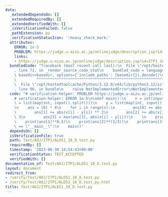 ```yaml
---
data:
  _extendedDependsOn: []
  _extendedRequiredBy: []
  _extendedVerifiedWith: []
  _isVerificationFailed: false
  _pathExtension: py
  _verificationStatusIcon: ':heavy_check_mark:'
  attributes:
    ERROR: 1e-5
    PROBLEM: https://judge.u-aizu.ac.jp/onlinejudge/description.jsp?id=ITP1_10_D&lang=ja
    links:
    - https://judge.u-aizu.ac.jp/onlinejudge/description.jsp?id=ITP1_10_D&lang=ja
  bundledCode: "Traceback (most recent call last):\n  File \"/opt/hostedtoolcache/Python/3.12.0/x64/lib/python3.12/site-packages/onlinejudge_verify/documentation/build.py\"\
    , line 71, in _render_source_code_stat\n    bundled_code = language.bundle(stat.path,\
    \ basedir=basedir, options={'include_paths': [basedir]}).decode()\n          \
    \         ^^^^^^^^^^^^^^^^^^^^^^^^^^^^^^^^^^^^^^^^^^^^^^^^^^^^^^^^^^^^^^^^^^^^^^^^^^^^^^^^^\n\
    \  File \"/opt/hostedtoolcache/Python/3.12.0/x64/lib/python3.12/site-packages/onlinejudge_verify/languages/python.py\"\
    , line 96, in bundle\n    raise NotImplementedError\nNotImplementedError\n"
  code: "# verification-helper: PROBLEM https://judge.u-aizu.ac.jp/onlinejudge/description.jsp?id=ITP1_10_D&lang=ja\n\
    # verification-helper: ERROR 1e-5\n\ndef main():\n    n = int(input())\n    x\
    \ = list(map(int, input().split()))\n    y = list(map(int, input().split()))\n\
    \n    ans = [0] * 4\n    for i in range(n):\n        ans[0] += abs(x[i] - y[i])\n\
    \        ans[1] += abs(x[i] - y[i]) ** 2\n        ans[2] += abs(x[i] - y[i]) **\
    \ 3\n        ans[3] = max(ans[3], abs(x[i] - y[i]))\n    \n    print(ans[0])\n\
    \    print(ans[1]**0.5)\n    print(ans[2]**(1/3))\n    print(ans[3])\n\n\nif __name__\
    \ == \"__main__\":\n    main()"
  dependsOn: []
  isVerificationFile: true
  path: Test/AOJ/ITP1/ALDS1_10_D.test.py
  requiredBy: []
  timestamp: '2023-06-30 14:54:43+09:00'
  verificationStatus: TEST_ACCEPTED
  verifiedWith: []
documentation_of: Test/AOJ/ITP1/ALDS1_10_D.test.py
layout: document
redirect_from:
- /verify/Test/AOJ/ITP1/ALDS1_10_D.test.py
- /verify/Test/AOJ/ITP1/ALDS1_10_D.test.py.html
title: Test/AOJ/ITP1/ALDS1_10_D.test.py
---
```

